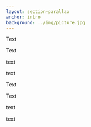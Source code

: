 ```yaml
---
layout: section-parallax
anchor: intro
background: ../img/picture.jpg
---
```

Text

Text

text

text

Text

Text

text

text
